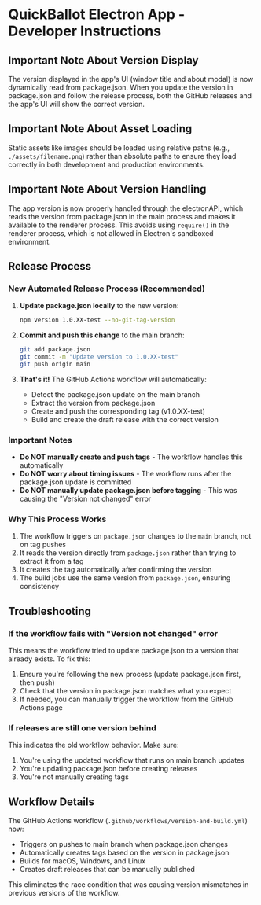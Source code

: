 # QuickBallot Electron App - Developer Instructions

## Important Note About Version Display

The version displayed in the app's UI (window title and about modal) is now dynamically read from package.json. When you update the version in package.json and follow the release process, both the GitHub releases and the app's UI will show the correct version.

## Important Note About Asset Loading

Static assets like images should be loaded using relative paths (e.g., `./assets/filename.png`) rather than absolute paths to ensure they load correctly in both development and production environments.

## Important Note About Version Handling

The app version is now properly handled through the electronAPI, which reads the version from package.json in the main process and makes it available to the renderer process. This avoids using `require()` in the renderer process, which is not allowed in Electron's sandboxed environment.

## Release Process

### New Automated Release Process (Recommended)

1. **Update package.json locally** to the new version:
   ```bash
   npm version 1.0.XX-test --no-git-tag-version
   ```

2. **Commit and push this change** to the main branch:
   ```bash
   git add package.json
   git commit -m "Update version to 1.0.XX-test"
   git push origin main
   ```

3. **That's it!** The GitHub Actions workflow will automatically:
   - Detect the package.json update on the main branch
   - Extract the version from package.json
   - Create and push the corresponding tag (v1.0.XX-test)
   - Build and create the draft release with the correct version

### Important Notes

- **Do NOT manually create and push tags** - The workflow handles this automatically
- **Do NOT worry about timing issues** - The workflow runs after the package.json update is committed
- **Do NOT manually update package.json before tagging** - This was causing the "Version not changed" error

### Why This Process Works

1. The workflow triggers on `package.json` changes to the `main` branch, not on tag pushes
2. It reads the version directly from `package.json` rather than trying to extract it from a tag
3. It creates the tag automatically after confirming the version
4. The build jobs use the same version from `package.json`, ensuring consistency

## Troubleshooting

### If the workflow fails with "Version not changed" error

This means the workflow tried to update package.json to a version that already exists. To fix this:

1. Ensure you're following the new process (update package.json first, then push)
2. Check that the version in package.json matches what you expect
3. If needed, you can manually trigger the workflow from the GitHub Actions page

### If releases are still one version behind

This indicates the old workflow behavior. Make sure:
1. You're using the updated workflow that runs on main branch updates
2. You're updating package.json before creating releases
3. You're not manually creating tags

## Workflow Details

The GitHub Actions workflow (`.github/workflows/version-and-build.yml`) now:
- Triggers on pushes to main branch when package.json changes
- Automatically creates tags based on the version in package.json
- Builds for macOS, Windows, and Linux
- Creates draft releases that can be manually published

This eliminates the race condition that was causing version mismatches in previous versions of the workflow.
